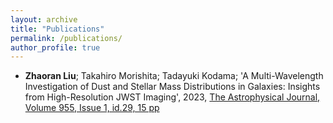 ```yaml
---
layout: archive
title: "Publications"
permalink: /publications/
author_profile: true
---
```



* **Zhaoran Liu**; Takahiro Morishita; Tadayuki Kodama; 'A Multi-Wavelength Investigation of Dust and Stellar Mass Distributions in Galaxies: Insights from High-Resolution JWST Imaging', 2023, [The Astrophysical Journal, Volume 955, Issue 1, id.29, 15 pp](https://ui.adsabs.harvard.edu/abs/2023ApJ...955...29L/abstract)
